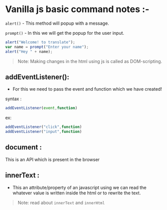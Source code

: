 # Vanilla js basic command notes :-

`alert()` - This method will popup with a message.

`prompt()` - In this we will get the popup for the user input.

```js
alert("Welcome! to translate");
var name = prompt("Enter your name");
alert("Hey " + name);
```

> Note: Making changes in the html using js is called as DOM-scripting.

## addEventListener():

- For this we need to pass the event and function which we have created!

syntax :

```js
addEventListener(event,function)
```

ex:

```js
addEventListener("click",function)
addEventListener("input",function)
```

## document :

This is an API which is present in the browser

## innerText :

- This an attribute/property of an javascript using we can read the whatever value is written inside the html or to rewrite the text.

> Note: read about `innerText` and `innerHtml`
